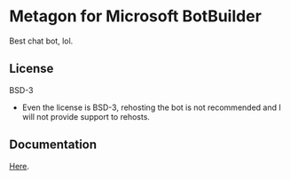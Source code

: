# Metagon for Microsoft BotBuilder
Best chat bot, lol.

## License
BSD-3

* Even the license is BSD-3, rehosting the bot is not recommended and I will not provide support to rehosts.

## Documentation
[Here](http://metagon.cf).
